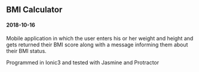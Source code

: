 ## BMI Calculator
#### 2018-10-16

Mobile application in which the user enters his or her weight and height and gets returned their BMI score along with a message informing them about their BMI status.

Programmed in Ionic3 and tested with Jasmine and Protractor